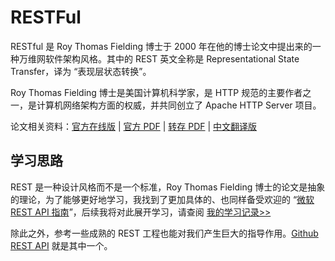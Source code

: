 # RESTFul

RESTful 是 Roy Thomas Fielding 博士于 2000 年在他的博士论文中提出来的一种万维网软件架构风格。其中的 REST 英文全称是 Representational State Transfer，译为 “表现层状态转换”。

Roy Thomas Fielding 博士是美国计算机科学家，是 HTTP 规范的主要作者之一，是计算机网络架构方面的权威，并共同创立了 Apache HTTP Server 项目。

论文相关资料：[官方在线版](https://www.ics.uci.edu/~fielding/pubs/dissertation/top.htm) | [官方 PDF](https://www.ics.uci.edu/~fielding/pubs/dissertation/fielding_dissertation.pdf) | [转存 PDF](./Architectural-Styles-and-the-Design-of-Network-based-Software-Architectures.pdf) | [中文翻译版](http://yuedu.baidu.com/ebook/780324fbf121dd36a32d8269)

## 学习思路

REST 是一种设计风格而不是一个标准，Roy Thomas Fielding 博士的论文是抽象的理论，为了能够更好地学习，我找到了更加具体的、也同样备受欢迎的 “[微软 REST API 指南](https://github.com/microsoft/api-guidelines)”，后续我将对此展开学习，请查阅 [我的学习记录>>](./Microsoft-REST-API-Guidelines)

除此之外，参考一些成熟的 REST 工程也能对我们产生巨大的指导作用。[Github REST API](https://docs.github.com/cn/rest) 就是其中一个。

